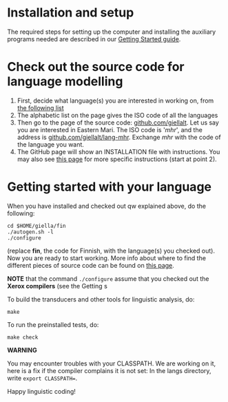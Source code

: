 # Installation and setup

The required steps for setting up the computer and installing the
auxiliary programs needed are described in our
[Getting Started guide](../GettingStarted.html).

# Check out the source code for language modelling

1. First, decide what language(s) you are interested in working on, from 
  [the following list](https://giellalt.uit.no/lang/index.html)
1. The alphabetic list on the page gives the ISO code of all the languages
1. Then go to the page of the source code: [github.com/giellalt](https://github.com/giellalt).
  Let us say you are interested in Eastern Mari. The ISO code is '*mhr*', 
  and the address is [github.com/giellalt/lang-mhr](https://github.com/giellalt/lang-mhr). 
  Exchange *mhr* with the code of the language you want.
1. The GitHub page will show an INSTALLATION file with instructions. You may also
  see [this page](https://giellalt.uit.no/infra/MigratingToGit.html) for more
  specific instructions (start at point 2).

# Getting started with your language

When you have installed and checked out qw explained above, do the following:

```
cd $HOME/giella/fin
./autogen.sh -l
./configure
```

(replace **fin**, the code for Finnish, with the language(s) you checked out). Now
you are ready to start working. More info about where to find the different
pieces of source code can be found on [this page](NewinfraCatalogues.html).

**NOTE** that the command `./configure` assume that you checked out the 
**Xerox compilers** (see the Getting s

To build the transducers and other tools for linguistic analysis, do:

```make```

To run the preinstalled tests, do:

```make check```

**WARNING**

You may encounter troubles with your CLASSPATH. We are working on it, 
here is a fix if the compiler complains it is not set:
In the langs directory, write `export CLASSPATH=`.

Happy linguistic coding!
